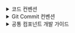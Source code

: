 <details>
  
<summary> 코드 컨벤션 </summary>

### ✅ 컴포넌트 & 함수 Export 규칙

| 항목                              | 방식              | 예시                              |     |
| --------------------------------- | ----------------- | --------------------------------- | --- |
| **페이지 컴포넌트 (`page.tsx`)**  | `default export`  | `export default HomePage(){}`     |     |
| **일반 UI 컴포넌트**              | `named export`    | `export function Button() {}`     |     |
| **Hook / Util / Model / Service** | `named export`    | `export const useUser = () => {}` |     |
| **index.ts**                      | `named re-export` | `export * from './Button'`        |     |

### ✅ 파일명 컨벤션

- 파일명(케밥케이스): `my-component.tsx` ,`use-user.ts`

### ✅ 함수명 컨벤션

- 클릭 : `handleButtonClick` ex: `handleStartButtonClick`
- submit : `handleFormSubmit`
</details>



<details>
  
<summary> Git Commit 컨벤션 </summary>
 
### 🏷️  사용 가능한 커밋 타입

| 타입        | 설명 |
|-------------|------|
| `feat`      | 새로운 기능 추가 |
| `fix`       | 버그 수정 (작동 오류, 예외 상황 등) |
| `refactor`  | 코드 리팩토링 (동작 변화 없이 구조 개선) |
| `bug`       | QA나 사용자 피드백 기반의 오류 수정 |
| `chore`     | 빌드 설정, 패키지 업데이트, 기타 유지보수 작업 |

> `fix`와 `bug`는 모두 오류 수정용이지만 구분해서 사용합니다:
> - `fix`: 개발 중 발견한 버그, 논리 오류 수정
> - `bug`: QA, 테스트, 운영 중 발견된 사용자 영향 이슈 대응

### 커밋메시지 작성법
```text
(지라카드 키값)  (타입) : (진행한 내용)
```
</details>


<details>
  <summary>공통 컴포넌트 개발 가이드</summary>

# 🛠 공통 컴포넌트 개발 가이드

## 📂 폴더 구조

공통 UI 컴포넌트는 `/src/shared/ui/` 하위에 위치합니다.

```
/src
├── shared
│ └── ui
│   ├── button
│   │ ├── button.tsx
│   │ ├── button.test.tsx
│   │ ├── button.stories.tsx
│   │ ├── button.types.ts
│   │ ├── button.module.css (또는 Tailwind + cva)
│   │ └── index.ts
│   └── ...
```

---

## 개발 절차

### 2.1 컴포넌트 생성

1. `/src/shared/ui/` 하위에 작업할 컴포넌트 폴더 생성
2. 파일 구성 :
   - **`컴포넌트명.tsx`** : 컴포넌트 본문
   - **`컴포넌트명.stories.tsx`** : Storybook 스토리
   - **`컴포넌트명.test.tsx`** : Jest 테스트 코드
   - **`index.ts`** : export 모음

### 2.2 cva(Class Variance Authority) 사용법

**Tailwind CSS 변형 스타일** 을 관리하기 위해 cva를 사용합니다.

```ts
// Button.tsx
import { cva } from 'class-variance-authority';
import { cn } from '@/shared/lib/utils';

const buttonVariants = cva(
  'inline-flex items-center justify-center rounded-md text-sm font-medium transition-colors',
  {
    variants: {
      variant: {
        primary: 'bg-blue-500 text-white hover:bg-blue-600',
        secondary: 'bg-gray-200 text-gray-900 hover:bg-gray-300',
      },
      size: {
        sm: 'px-3 py-1 text-sm',
        md: 'px-4 py-2 text-base',
      },
    },
    defaultVariants: {
      variant: 'primary',
      size: 'md',
    },
  }
);

type ButtonProps = React.ButtonHTMLAttributes<HTMLButtonElement> & {
  variant?: 'primary' | 'secondary';
  size?: 'sm' | 'md';
};

export const Button = ({ variant, size, className, ...props }: ButtonProps) => {
  return (
    <button className={cn(buttonVariants({ variant, size }), className)} {...props} />
  );
};

```

---

### 2.3 Storybook 작성

1. `.stories.tsx` 파일 생성
2. 컴포넌트의 다양한 상태(variant, size, disabled 등) 정의
3. `Controls`로 props를 실시간 변경 가능하게 설정
4. `docs` 탭에서 자동 문서화 확인

```ts
// Button.stories.tsx
import type { Meta, StoryObj } from '@storybook/react-vite'
import { Button } from './Button'

const meta: Meta<typeof Button> = {
  title: 'Shared/Button',
  component: Button,
  tags: ['autodocs'],
}
export default meta

type Story = StoryObj<typeof Button>

export const Primary: Story = {
  args: {
    variant: 'primary',
    children: 'Primary Button',
  },
}

export const Secondary: Story = {
  args: {
    variant: 'secondary',
    children: 'Secondary Button',
  },
}
```

---

### 2.3 테스트 코드 작성 (Jest + React Testing Library)

1. `.test.tsx` 파일 작성
2. 기본 렌더링 테스트
3. 상호작용 이벤트 테스트 (click, input 등)
4. 접근성 속성 검사(`getByRole`, `getByLabelText` 등)

```ts
// Button.test.tsx
import { render, screen } from '@testing-library/react';
import { Button } from './Button';

describe('Button', () => {
  it('renders children text', () => {
    render(<Button>Click Me</Button>);
    expect(screen.getByText('Click Me')).toBeInTheDocument();
  });
});
```

---

## 3. 접근성(Accessibility, A11y) 체크

- `aria-label`, `role` 속성을 통해 스크린 리더에서 의미 있게 읽히도록 함
- 버튼, 링크, 폼 요소는 키보드로 접근 가능해야 함
- `getByRole` 기반의 테스트로 접근성 보장

---

## 4. Storybook 실행 & 배포

**실행**

```bash
yarn storybook
```

**빌드**

```bash
yarn build-storybook
```

## 5. 테스트 코드 실행

**실행**

```bash
yarn test
```

**변경사항 감지 모드**

```bash
yarn test --watch
```

## 6. 개발 체크리스트

- [] 컴포넌트는 단일 책임 원칙 준수
- [] props 타입 정의 완료 (.type.ts)
- [] Storybook 에서 모든 상태 확인 가능
- [] Jest테스트 80% 이상 커버리지 유지
- [] 접근성 속성 (aria-\* , role) 적용
- [] TailwindCSS + CVA 로 variant 관리

## 6. PR 작성 시

1. 구현 내용 요약 (필수)
2. Stroybook 링크 (필수)
3. 리뷰 포인트

## 목표

- 재사용성 높은 컴포넌트 개발
- UI/UX 일관성 유지
- 접근성 준수
- 스토리북 기반 시각적 문서화
- 테스트 코드 기반 신뢰성 확보

</details>

